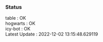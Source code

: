 ### Status


table : OK  
hogwarts : OK  
icy-bot : OK  
Latest Update : 2022-12-02 13:15:48.629119
